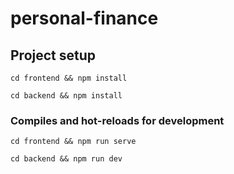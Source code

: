 # personal-finance

## Project setup
```
cd frontend && npm install

cd backend && npm install
```

### Compiles and hot-reloads for development
```
cd frontend && npm run serve

cd backend && npm run dev
```